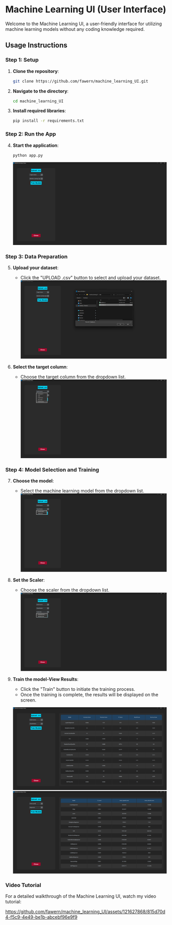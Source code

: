 # Machine Learning UI (User Interface)

Welcome to the Machine Learning UI, a user-friendly interface for utilizing machine learning models without any coding knowledge required.

## Usage Instructions

### Step 1: Setup

1. **Clone the repository**:

   ```bash
   git clone https://github.com/fawern/machine_learning_UI.git
   ```

2. **Navigate to the directory**:

   ```bash
   cd machine_learning_UI
   ```

3. **Install required libraries**:
   ```bash
   pip install -r requirements.txt
   ```

### Step 2: Run the App

4. **Start the application**:

   ```bash
   python app.py
   ```

   ![App Interface](./imgs/img_1.png)

### Step 3: Data Preparation

5. **Upload your dataset**:

   - Click the "UPLOAD .csv" button to select and upload your dataset.
     ![Upload Dataset](./imgs/img_2.png)

6. **Select the target column**:
   - Choose the target column from the dropdown list.
     ![Select Target Column](./imgs/img_3.png)

### Step 4: Model Selection and Training

7. **Choose the model**:

   - Select the machine learning model from the dropdown list.
     ![Select Model](./imgs/img_4.png)

8. **Set the Scaler**:

   - Choose the scaler from the dropdown list.
     ![Select Scaler](./imgs/img_5.png)

9. **Train the model-View Results**:

   - Click the "Train" button to initiate the training process.
   - Once the training is complete, the results will be displayed on the screen.

   ![Train Model](./imgs/img_6.png)
   ![Training Results](./imgs/img_7.png)

### Video Tutorial

For a detailed walkthrough of the Machine Learning UI, watch my video tutorial:

https://github.com/fawern/machine_learning_UI/assets/121627868/815d70d4-f5c9-4e49-be1b-abcebf96e9f9
